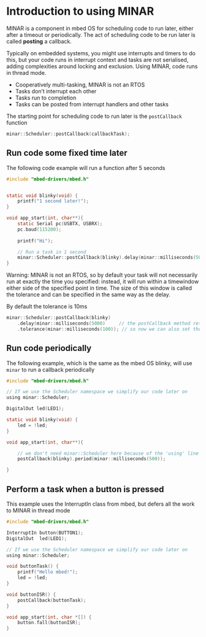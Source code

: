 # Introduction to using MINAR

MINAR is a component in mbed OS for scheduling code to run later, either after a timeout or periodically. The act of scheduling code to be run later is called **posting** a callback.

Typically on embedded systems, you might use interrupts and timers to do this, but your code runs in interrupt context and tasks are not serialised, adding complexities around locking and exclusion. Using MINAR, code runs in thread mode.

 * Cooperatively multi-tasking, MINAR is not an RTOS
 * Tasks don’t interrupt each other
 * Tasks run to completion
 * Tasks can be posted from interrupt handlers and other tasks


The starting point for scheduling code to run later is the `postCallback` function
```c
minar::Scheduler::postCallback(callbackTask);
```

## Run code some fixed time later

The following code example will run a function after 5 seconds

```c
#include "mbed-drivers/mbed.h"


static void blinky(void) {
    printf("1 second later!");
}   

void app_start(int, char**){
    static Serial pc(USBTX, USBRX);
    pc.baud(115200);
    
    printf("Hi");

    // Run a task in 1 second
    minar::Scheduler::postCallback(blinky).delay(minar::milliseconds(5000));
}   
```

Warning: MINAR is not an RTOS, so by default your task will not necessarily run at exactly the time you specified: instead, it will run within a timewindow either side of the specified point in time. The size of this window is called the tolerance and can be specified in the same way as the delay.

By default the tolerance is 10ms

```c
minar::Scheduler::postCallback(blinky)
	.delay(minar::milliseconds(5000)     // the postCallback method returns an object that lets us set more parameters
	.tolerance(minar::milliseconds(100)); // so now we can also set the tolerance
```

## Run code periodically

The following example, which is the same as the mbed OS blinky, will use `minar` to run a callback periodically

```c
#include "mbed-drivers/mbed.h"

// If we use the Scheduler namespace we simplify our code later on
using minar::Scheduler;

DigitalOut led(LED1);

static void blinky(void) {
    led = !led; 
}   

void app_start(int, char**){

    // we don't need minar::Scheduler here because of the 'using' line above'
    postCallback(blinky).period(minar::milliseconds(500));

}   

```

## Perform a task when a button is pressed

This example uses the InterruptIn class from mbed, but defers all the work to MINAR in thread mode

```c
#include "mbed-drivers/mbed.h"

InterruptIn button(BUTTON1);
DigitalOut  led(LED1);

// If we use the Scheduler namespace we simplify our code later on
using minar::Scheduler;

void buttonTask() {
    printf("Hello mbed!");
    led = !led;
}

void buttonISR() {
    postCallback(buttonTask);
}

void app_start(int, char *[]) {
    button.fall(buttonISR);
}
```

